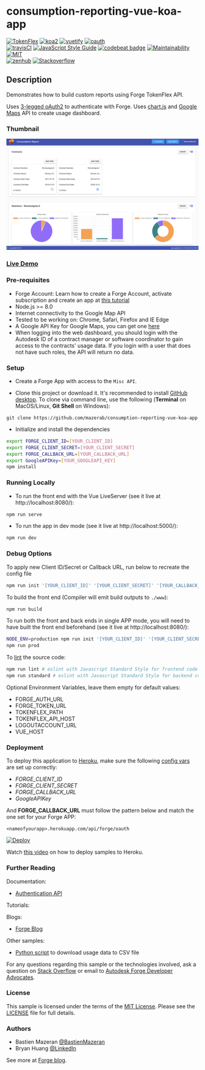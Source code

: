 # consumption-reporting-vue-koa-app

[![TokenFlex](https://img.shields.io/badge/TokenFlex-v1-green.svg)](https://forge.autodesk.com/en/docs/tokenflex/v1/overview/)
[![koa2](https://img.shields.io/badge/koa-2-green.svg)](https://github.com/koajs/koa)
[![vuetify](https://img.shields.io/badge/Vuetify-1.3-blue.svg)](https://github.com/vuetifyjs/vuetify)
[![oauth](https://img.shields.io/badge/passport--oauth-1-brightgreen.svg)](https://github.com/jaredhanson/passport-oauth)<br/>
[![travisCI](https://travis-ci.org/dukedhx/consumption-reporting-vue-koa-app.svg?branch=master)](https://travis-ci.org/dukedhx/consumption-reporting-vue-koa-app)
[![JavaScript Style Guide](https://img.shields.io/badge/code_style-standard-brightgreen.svg)](https://standardjs.com)
[![codebeat badge](https://codebeat.co/badges/d26ae8ba-e166-4f2a-9357-52d7c126391a)](https://codebeat.co/projects/github-com-dukedhx-consumption-reporting-vue-koa-app-master)
[![Maintainability](https://api.codeclimate.com/v1/badges/79b42eaa59c06ec13703/maintainability)](https://codeclimate.com/github/dukedhx/consumption-reporting-vue-koa-app/maintainability)
[![MIT](https://camo.githubusercontent.com/b323cc1dc1fbf413e36d79b86abc71b68b648e4b/68747470733a2f2f696d672e736869656c64732e696f2f6e706d2f6c2f767565746966792e737667)](https://opensource.org/licenses/MIT)<br/>
[![zenhub](https://camo.githubusercontent.com/7e10f7ff8cd1064be463e8846910c6a2aa2d2567/68747470733a2f2f696d672e736869656c64732e696f2f62616467652f4d616e616765645f776974682d5a656e4875622d3565363062612e737667)](https://app.zenhub.com/workspace/o/dukedhx/consumption-reporting-vue-koa-app/)
[![Stackoverflow](https://img.shields.io/badge/ask-stackoverflow-yellow.svg)](https://stackoverflow.com/questions/ask?tags=%5bautodesk-forge,forge-tokenflex)



## Description

Demonstrates how to build custom reports using Forge TokenFlex API.

Uses [3-legged oAuth2](https://forge.autodesk.com/en/docs/oauth/v2/tutorials/get-3-legged-token/) to authenticate with Forge. Uses [chart.js](http://www.chartjs.org/) and [Google Maps](https://developers.google.com/maps/documentation/javascript/tutorial) API to create usage dashboard.

### Thumbnail
![Thumbnail](/thumbnail.png)

### [Live Demo](https://tokenflex-consumption-report.herokuapp.com)

### Pre-requisites

- Forge Account: Learn how to create a Forge Account, activate subscription and create an app at [this tutorial](http://learnforge.autodesk.io/#/account/)
- Node.js >= 8.0
- Internet connectivity to the Google Map API
- Tested to be working on: Chrome, Safari, Firefox and IE Edge
- A Google API Key for Google Maps, you can get one [here](https://developers.google.com/maps/documentation/javascript/get-api-key)
- When logging into the web dashboard, you should login with the Autodesk ID of a contract manager or software coordinator to gain access to the contracts' usage data. If you login with a user that does not have such roles, the API will return no data.

### Setup

- Create a Forge App with access to the ```Misc API```.

- Clone this project or download it. It's recommended to install [GitHub desktop](https://desktop.github.com/). To clone via command line, use the following (**Terminal** on MacOS/Linux, **Git Shell** on Windows):
```
git clone https://github.com/mazerab/consumption-reporting-vue-koa-app
```
- Initialize and install the dependencies
```bash
export FORGE_CLIENT_ID=[YOUR_CLIENT_ID]
export FORGE_CLIENT_SECRET=[YOUR_CLIENT_SECRET]
export FORGE_CALLBACK_URL=[YOUR_CALLBACK_URL]
export GoogleAPIKey=[YOUR_GOOGLEAPI_KEY]
npm install
```

### Running Locally

- To run the front end with the Vue LiveServer (see it live at http://localhost:8080/):
```bash
npm run serve
```

- To run the app in dev mode (see it live at http://localhost:5000/):
```bash
npm run dev
```

### Debug Options


To apply new Client ID/Secret or Callback URL, run below to recreate the config file
```bash
npm run init '[YOUR_CLIENT_ID]' '[YOUR_CLIENT_SECRET]' '[YOUR_CALLBACK_URL]' '[YOUR_GOOGLEAPI_KEY]'
```

To build the front end (Compiler will emit build outputs to ```./www```):
```bash
npm run build
```

To run both the front and back ends in single APP mode, you will need to have built the front end beforehand (see it live at http://localhost:8080/):
```bash
NODE_ENV=production npm run init '[YOUR_CLIENT_ID]' '[YOUR_CLIENT_SECRET]' '[YOUR_CALLBACK_URL]' '[YOUR_GOOGLEAPI_KEY]'# Settimg up prod config for first time use
npm run prod
```

To [lint](http://javascriptlint.com/) the source code:
```bash
npm run lint # eslint with Javascript Standard Style for frontend code
npm run standard # eslint with Javascript Standard Style for backend code
```

Optional Environment Variables, leave them empty for default values:
- FORGE_AUTH_URL
- FORGE_TOKEN_URL
- TOKENFLEX_PATH
- TOKENFLEX_API_HOST
- LOGOUTACCOUNT_URL
- VUE_HOST

### Deployment

To deploy this application to [Heroku](https://heroku.com/), make sure the following [config vars](https://devcenter.heroku.com/articles/config-vars) are set up correctly:
- *FORGE_CLIENT_ID*
- *FORGE_CLIENT_SECRET*
- *FORGE_CALLBACK_URL*
- *GoogleAPIKey*

And **FORGE_CALLBACK_URL** must follow the pattern below and match the one set for your Forge APP:
 ```
 <nameofyourapp>.herokuapp.com/api/forge/oauth
 ```

[![Deploy](https://www.herokucdn.com/deploy/button.svg)](https://dashboard.heroku.com/new?template=https://github.com/mazerab/consumption-reporting-vue-koa-app)

Watch [this video](https://www.youtube.com/watch?v=Oqa9O20Gj0c) on how to deploy samples to Heroku.

### Further Reading

Documentation:

* [Authentication API](https://forge.autodesk.com/en/docs/oauth/v2/developers_guide/overview/)

Tutorials:

Blogs:

* [Forge Blog](https://forge.autodesk.com)

Other samples:

* [Python script](https://github.com/mazerab/forge-consumption-reporting-sample) to download usage data to CSV file

For any questions regarding this sample or the technologies involved, ask a question on [Stack Overflow](https://stackoverflow.com/questions/ask?tags=%5bautodesk-forge,forge-tokenflex) or email to <a href="mailto:forge.help@autodesk.com?subject=Question on Tokenflex&body=Just have a question regarding the tokenflex-reporting-python-script sample: ">Autodesk Forge Developer Advocates</a>.

### License

This sample is licensed under the terms of the [MIT License](http://opensource.org/licenses/MIT). Please see the [LICENSE](LICENSE) file for full details.


### Authors

- Bastien Mazeran [@BastienMazeran](https://twitter.com/BastienMazeran)
- Bryan Huang [@LinkedIn](https://linkedin.com/in/bryan-huang-1447b862)

See more at [Forge blog](https://forge.autodesk.com/blog).
